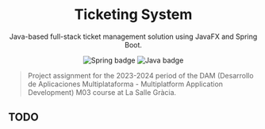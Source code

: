 <div align="center">
  <h1>Ticketing System</h1>
  <p>Java-based full-stack ticket management solution using JavaFX and Spring Boot.</p>    
  <p>
    <img alt="Spring badge" src="https://img.shields.io/badge/spring-%236DB33F.svg?style=flat&logo=spring&logoColor=white"/>
    <img alt="Java badge" src="https://img.shields.io/badge/java-%23ED8B00.svg?style=flat&logo=openjdk&logoColor=white"/>
  </p>
</div>

> Project assignment for the 2023-2024 period of the DAM (Desarrollo de Aplicaciones Multiplataforma - Multiplatform Application Development) M03 course at La Salle Gràcia.

## TODO
